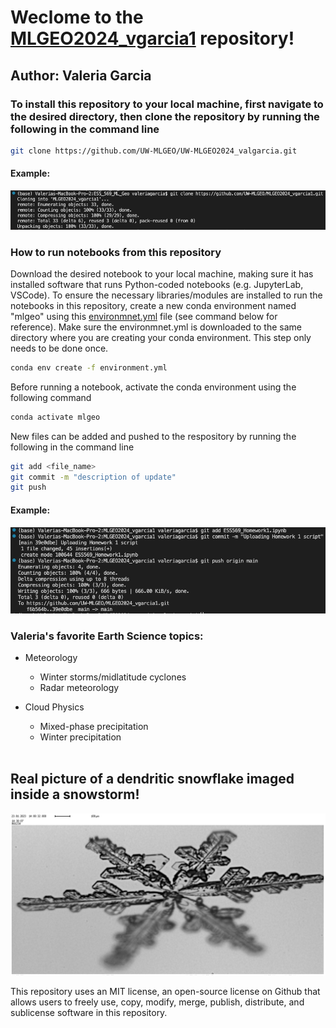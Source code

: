 # Weclome to the [MLGEO2024_vgarcia1](https://github.com/UW-MLGEO/MLGEO2024_vgarcia1.git) repository!

## Author: Valeria Garcia
### **To install this repository to your local machine, first navigate to the desired directory, then clone the repository by running the following in the command line**

```bash 
git clone https://github.com/UW-MLGEO/UW-MLGEO2024_valgarcia.git
```
#### Example:
![git clone](https://github.com/UW-MLGEO/MLGEO2024_vgarcia1/blob/main/git_clone_example.png?raw=true)

### **How to run notebooks from this repository**
Download the desired notebook to your local machine, making sure it has installed software that runs Python-coded notebooks (e.g. JupyterLab, VSCode).
To ensure the necessary libraries/modules are installed to run the notebooks in this repository, create a new conda environment named "mlgeo" using this [environmnet.yml](https://github.com/UW-MLGEO/MLGEO2024_vgarcia1/blob/main/environment.yml) file (see command below for reference). Make sure the environmnet.yml is downloaded to the same directory where you are creating your conda environment. This step only needs to be done once.

```bash 
conda env create -f environment.yml
```

Before running a notebook, activate the conda environment using the following command

```bash 
conda activate mlgeo
```

New files can be added and pushed to the respository by running the following in the command line

```bash 
git add <file_name>
git commit -m "description of update"
git push
```
#### Example:
![git add,commit,push](https://github.com/UW-MLGEO/MLGEO2024_vgarcia1/blob/main/git_add_commit_push_example.png?raw=true)


### **Valeria's favorite Earth Science topics:**
* Meteorology
  * Winter storms/midlatitude cyclones
  * Radar meteorology
    
* Cloud Physics
  * Mixed-phase precipitation
  * Winter precipitation <br><br>

## Real picture of a dendritic snowflake imaged inside a snowstorm!
![dendritic particle](https://github.com/UW-MLGEO/MLGEO2024_vgarcia1/blob/main/aircraft.NASA_P3.20230123143012.PHIPS_camera_C1.png?raw=true)

This repository uses an MIT license, an open-source license on Github that allows users to freely use, copy, modify, merge, publish, distribute, and sublicense software in this repository.
